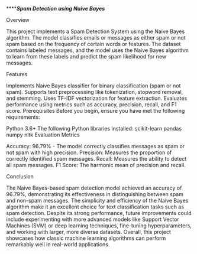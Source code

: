 *******************************Spam Detection using Naive Bayes***************************

Overview

This project implements a Spam Detection System using the Naive Bayes algorithm. The model classifies emails or messages as either spam or not spam based on the frequency of certain words or features. The dataset contains labeled messages, and the model uses the Naive Bayes algorithm to learn from these labels and predict the spam likelihood for new messages.

Features

Implements Naive Bayes classifier for binary classification (spam or not spam).
Supports text preprocessing like tokenization, stopword removal, and stemming.
Uses TF-IDF vectorization for feature extraction.
Evaluates performance using metrics such as accuracy, precision, recall, and F1 score.
Prerequisites
Before you begin, ensure you have met the following requirements:

Python 3.6+
The following Python libraries installed:
scikit-learn
pandas
numpy
nltk
Evaluation Metrics

Accuracy: 96.79% - The model correctly classifies messages as spam or not spam with high precision.
Precision: Measures the proportion of correctly identified spam messages.
Recall: Measures the ability to detect all spam messages.
F1 Score: The harmonic mean of precision and recall.

Conclusion

The Naive Bayes-based spam detection model achieved an accuracy of 96.79%, demonstrating its effectiveness in distinguishing between spam and non-spam messages. The simplicity and efficiency of the Naive Bayes algorithm make it an excellent choice for text classification tasks such as spam detection. Despite its strong performance, future improvements could include experimenting with more advanced models like Support Vector Machines (SVM) or deep learning techniques, fine-tuning hyperparameters, and working with larger, more diverse datasets. Overall, this project showcases how classic machine learning algorithms can perform remarkably well in real-world applications.

